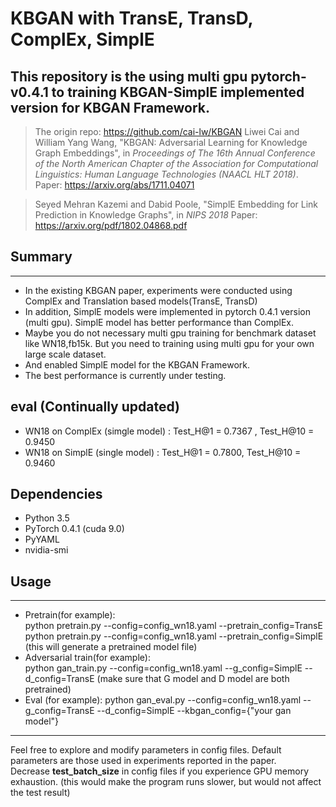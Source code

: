 # KBGAN with TransE, TransD, ComplEx, SimplE
## This repository is the using multi gpu pytorch-v0.4.1 to training KBGAN-SimplE implemented version for KBGAN Framework.

> The origin repo: https://github.com/cai-lw/KBGAN
> Liwei Cai and William Yang Wang, "KBGAN: Adversarial Learning for Knowledge Graph Embeddings", in *Proceedings of The 16th Annual Conference of the North American Chapter of the Association for Computational Linguistics: Human Language Technologies (NAACL HLT 2018)*.    
> Paper: https://arxiv.org/abs/1711.04071

> Seyed Mehran Kazemi and Dabid Poole, "SimplE Embedding for Link Prediction in Knowledge Graphs", in *NIPS 2018*
> Paper: https://arxiv.org/pdf/1802.04868.pdf



## Summary
- - -
* In the existing KBGAN paper, experiments were conducted using ComplEx and Translation based models(TransE, TransD)
* In addition, SimplE models were implemented in pytorch 0.4.1 version (multi gpu). SimplE model has better performance than ComplEx.
* Maybe you do not necessary multi gpu training for benchmark dataset like WN18,fb15k. But you need to training using multi gpu for your own large scale dataset.
* And enabled SimplE model for the KBGAN Framework.
* The best performance is currently under testing.



## eval (Continually updated)
* WN18 on ComplEx (simgle model) : Test_H@1 = 0.7367 , Test_H@10 = 0.9450
* WN18 on SimplE (single model) : Test_H@1 = 0.7800, Test_H@10 = 0.9460




## Dependencies
* Python 3.5
* PyTorch 0.4.1 (cuda 9.0)
* PyYAML
* nvidia-smi


## Usage
- - -
* Pretrain(for example):   
python pretrain.py --config=config_wn18.yaml --pretrain_config=TransE  
python pretrain.py --config=config_wn18.yaml --pretrain_config=SimplE  
(this will generate a pretrained model file)
* Adversarial train(for example):  
 python gan_train.py --config=config_wn18.yaml --g_config=SimplE --d_config=TransE
(make sure that G model and D model are both pretrained)   
* Eval (for example):
python gan_eval.py --config=config_wn18.yaml --g_config=TransE --d_config=SimplE --kbgan_config={"your gan model"}

- - -
Feel free to explore and modify parameters in config files. Default parameters are those used in experiments reported in the paper.  
Decrease **test_batch_size** in config files if you experience GPU memory exhaustion. (this would make the program runs slower, but would not affect the test result)
